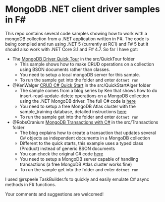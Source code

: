 # MongoDB .NET client driver samples in F#
This repo contains several code samples showing how to work with a mongoDB collection from a .NET application written in F#. The code is being compiled and run using .NET 5 (currently at RC1) and F# 5 but it should also work with .NET Core 3.1 and F# 4.7. So far I have got:
* The [MongoDB Driver Quick Tour](https://mongodb.github.io/mongo-csharp-driver/2.10/getting_started/quick_tour/) in the src/QuickTour folder
  * This sample shows how to make CRUD operations on a collection using BSON documents rather than classes.
  * You need to setup a local mongoDB server for this sample.
  * To run the sample get into the folder and enter `dotnet run`
* @KenWalger [CRUD C# Quick Start](https://www.mongodb.com/blog/post/quick-start-c-sharp-and-mongodb-starting-and-setup) in the src/QuickStartAlger folder
  * The sample comes from a blog series by Ken that shows how to do insert-read-update-delete operations on a MongoDB collection using the .NET MongoDB driver. The full C# code is [here](https://gist.github.com/kenwalger/f5cf317aa85aad2aa0f9d627d7a8095c)
  * You need to setup a free MongoDB Atlas cluster with the sample_training database, detailed instructions [here](https://www.mongodb.com/meetatlas) 
  * To run the sample get into the folder and enter `dotnet run`
* @RobsCranium [MongoDB Transactions with C#](https://developer.mongodb.com/how-to/transactions-c-dotnet) in the src/Transactions folder
  * The blog explains how to create a transaction that updates several C# objects as independent documents in a MongoDB collection
  * Different to the quick starts, this example uses a typed class (Product) instead of generic BSON documents
  * You can check the original C# code [here](https://gist.github.com/codepope/1366893d703a0be57953545619e87eea)
  * You need to setup a MongoDB server capable of handling transactions (a free MongoDB Atlas cluster works fine)
  * To run the sample get into the folder and enter `dotnet run`

I used @rspeele TaskBuilder.fs to quickly and easily emulate C# async methods in F# functions.

Your comments and suggestions are welcomed!


